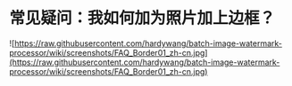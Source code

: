 # 常见疑问：我如何加为照片加上边框？ #
![https://raw.githubusercontent.com/hardywang/batch-image-watermark-processor/wiki/screenshots/FAQ_Border01_zh-cn.jpg](https://raw.githubusercontent.com/hardywang/batch-image-watermark-processor/wiki/screenshots/FAQ_Border01_zh-cn.jpg)